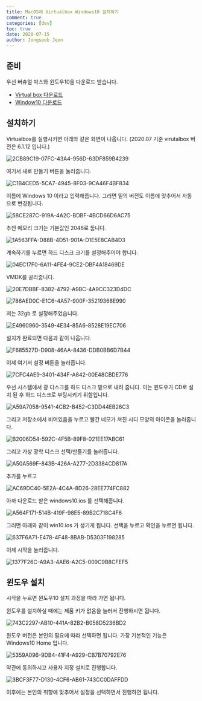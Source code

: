 ```yaml
---
title: MacOS에 Virtualbox Windows10 설치하기
comment: true
categories: [dev]
toc: true
date: 2020-07-15
author: Jongseob Jeon
---
```

## 준비
우선 버츄얼 박스와 윈도우10을 다운로드 받습니다.
- [Virtual box 다운로드](https://www.virtualbox.org/wiki/Downloads)
- [Window10 다운로드](https://www.microsoft.com/ko-kr/software-download/windows10ISO)

## 설치하기
Virtualbox를 실행시키면 아래와 같은 화면이 나옵니다.
(2020.07 기준 virutalbox 버전은 6.1.12 입니다.)

![2CB89C19-07FC-43A4-956D-63DF859B4239](/imgs/windows/windows_1.png)

여기서 새로 만들기 버튼을 눌러줍니다.

![C1B4CED5-5CA7-4945-8F03-9CA46F4BF834](/imgs/windows/windows_2.png)

이름에 Windows 10 이라고 입력해줍니다. 그러면 밑의 버전도 이름에 맞추어서 자동으로 변경됩니다.

![58CE287C-919A-4A2C-BDBF-4BCD66D6AC75](/imgs/windows/windows_3.png)

추천 메모리 크기는 기본값인 2048로 둡니다.

![1A563FFA-D88B-4D51-901A-D1E5E8CAB4D3](/imgs/windows/windows_4.png)

계속하기를 누르면 하드 디스크 크기를 설정해주어야 합니다.

![04EC17F0-6A11-4FE4-9CE2-DBF4A18469DE](/imgs/windows/windows_5.png)

VMDK를 골라줍니다.

![20E7DBBF-8382-4792-A9BC-4A9CC323D4DC](/imgs/windows/windows_6.png)



![786AED0C-E1C6-4A57-900F-35219368E990](/imgs/windows/windows_7.png)

저는 32gb 로 설정해주었습니다.

![E4960960-3549-4E34-85A6-8528E19EC706](/imgs/windows/windows_8.png)

설치가 완료되면 다음과 같이 나옵니다.

![F685527D-D908-46AA-8436-DDB0BB6D7B44](/imgs/windows/windows_9.png)



이제 여기서 설정 버튼을 눌러줍니다.

![7CFC4AE9-3401-434F-A842-00E48CBDE776](/imgs/windows/10.png)

우선 시스템에서 광 디스크를 하드 디스크 밑으로 내려 줍니다. 이는 윈도우가 CD로 설치 된 후 하드 디스크로 부팅시키기 위함입니다.

![A59A7058-9541-4CB2-B452-C3DD44EB26C3](/imgs/windows/11.png)

그리고 저장소에서 비어있음을 누르고 빨간 네모가 쳐진 시디 모양의 아이콘을 눌러줍니다.

![B2006D54-592C-4F5B-89F8-021EE17ABC61](/imgs/windows/12.png)

그리고 가상 광학 디스크 선택/만들기를 눌러줍니다.

![A50A569F-843B-426A-A277-2D3384CD817A](/imgs/windows/13.png)

추가를 누르고

![AC69DC40-5E2A-4C4A-8D26-28EE774FC882](/imgs/windows/14.png)

아까 다운로드 받은 windows10.ios 를 선택해줍니다.

![A564F171-514B-419F-98E5-89B2C718C4F6](/imgs/windows/15.png)

그러면 아래와 같이 win10.ios 가 생기게 됩니다. 선택을 누르고 확인을 누르면 됩니다.

![637F6A71-E478-4F48-8BAB-D5303F198285](/imgs/windows/16.png) 

이제 시작을 눌러줍니다.

![1377F26C-A9A3-4AE6-A2C5-009C9B8CFEF5](/imgs/windows/17.png)


## 윈도우 설치
시작을 누르면 윈도우10 설치 과정을 따라 가면 됩니다.

윈도우를 설치하실 때에는 제품 키가 없음을 눌러서 진행하시면 됩니다.

![743C2297-AB10-441A-82B2-B058D5236BD2](/imgs/windows/18.png)

윈도우 버전은 본인의 필요에 따라 선택하면 됩니다. 가장 기본적인 기능은 Windows10 Home 입니다.

![5359A096-9DB4-41F4-A929-CB7B70792E76](/imgs/windows/19.png)

약관에 동의하시고 사용자 지정 설치로 진행합니다.

![3BCF3F77-D130-4CF6-AB61-743CC0DAFFDD](/imgs/windows/20.png)

이후에는 본인의 취향에 맞추어서 설정을 선택하면서 진행하면 됩니다.
